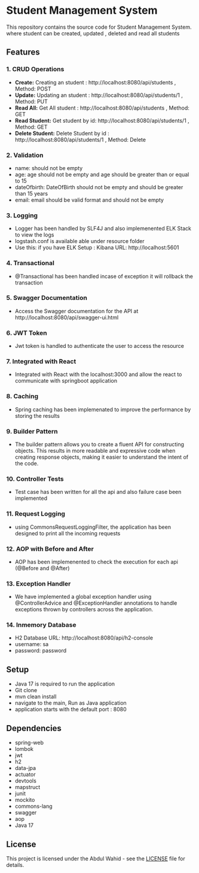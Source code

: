 # Student Management System

This repository contains the source code for Student Management System. where student can be created, updated , deleted and read all students

## Features

### 1. CRUD Operations

- **Create:** Creating an student : http://localhost:8080/api/students , Method: POST
- **Update:** Updating an student : http://localhost:8080/api/students/1 , Method: PUT
- **Read All:** Get All student : http://localhost:8080/api/students , Method: GET
- **Read Student:** Get student by id: http://localhost:8080/api/students/1 , Method: GET
- **Delete Student:** Delete Student by id : http://localhost:8080/api/students/1 , Method: Delete 

### 2. Validation

- name: should not be empty
- age: age should not be empty and age should be greater than or equal to 15 
- dateOfbirth: DateOfBirth should not be empty and should be greater than 15 years
- email: email should be valid format and should not be empty

### 3. Logging

- Logger has been handled by SLF4J and also implemenented ELK Stack to view the logs
- logstash.conf is available able under resource folder
- Use this: if you have ELK Setup : Kibana URL: http://localhost:5601

### 4. Transactional

- @Transactional has been handled incase of exception it will rollback the transaction

### 5. Swagger Documentation

- Access the Swagger documentation for the API at http://localhost:8080/api/swagger-ui.html

### 6. JWT Token

- Jwt token is handled to authenticate the user to access the resource

### 7. Integrated with React

- Integrated with React with the localhost:3000 and allow the react to communicate with springboot application

### 8. Caching

- Spring caching has been implemenated to improve the performance by storing the results

### 9. Builder Pattern

- The builder pattern allows you to create a fluent API for constructing objects. This results in more readable 
and expressive code when creating response objects, making it easier to understand the intent of the code.

### 10. Controller Tests

- Test case has been written for all the api and also failure case been implemented

### 11. Request Logging

- using CommonsRequestLoggingFilter, the application has been designed to print all the incoming requests

### 12. AOP with Before and After

- AOP has been implemenented to check the execution for each api (@Before and @After)

### 13. Exception Handler

- We have implemented a global exception handler using @ControllerAdvice and @ExceptionHandler annotations to handle exceptions thrown by controllers across the application.

### 14. Inmemory Database

- H2 Database URL: http://localhost:8080/api/h2-console 
- username: sa
- password: password

## Setup

- Java 17 is required to run the application
- Git clone
- mvn clean install
- navigate to the main, Run as Java application
- application starts with the default port : 8080

## Dependencies

- spring-web
- lombok
- jwt
- h2
- data-jpa
- actuator
- devtools
- mapstruct
- junit
- mockito
- commons-lang
- swagger
- aop
- Java 17


## License

This project is licensed under the Abdul Wahid - see the [LICENSE](LICENSE) file for details.
